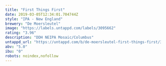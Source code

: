 ```yaml
---
title: "First Things First"
date: 2019-03-05T12:34:01.704744Z
style: "IPA - New England"
brewery: "De Moersleutel"
image: "https://labels.untappd.com/labels/3095662"
rating: "3.96"
description: "DDH NEIPA Mosaic/Columbus"
untappd_url: "https://untappd.com/b/de-moersleutel-first-things-first/3095662"
abv: "5.0"
ibu: "0"
robots: noindex,nofollow
---
```

